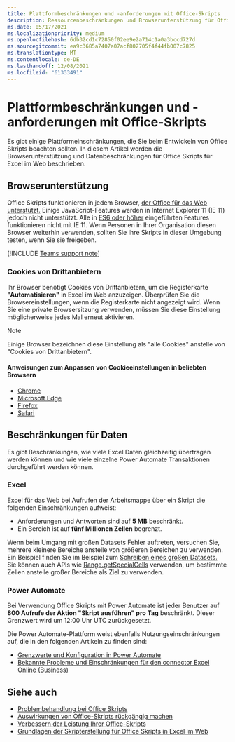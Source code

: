 ```yaml
---
title: Plattformbeschränkungen und -anforderungen mit Office-Skripts
description: Ressourcenbeschränkungen und Browserunterstützung für Office Skripts bei Verwendung mit Excel im Web
ms.date: 05/17/2021
ms.localizationpriority: medium
ms.openlocfilehash: 6db32cd1c72850f02ee9e2a714c1a0a3bccd727d
ms.sourcegitcommit: ea9c3685a7407a07acf802705f4f44fb007c7825
ms.translationtype: MT
ms.contentlocale: de-DE
ms.lasthandoff: 12/08/2021
ms.locfileid: "61333491"
---
```

# <a name="platform-limits-and-requirements-with-office-scripts"></a>Plattformbeschränkungen und -anforderungen mit Office-Skripts

Es gibt einige Plattformeinschränkungen, die Sie beim Entwickeln von Office Skripts beachten sollten. In diesem Artikel werden die Browserunterstützung und Datenbeschränkungen für Office Skripts für Excel im Web beschrieben.

## <a name="browser-support"></a>Browserunterstützung

Office Skripts funktionieren in jedem Browser, [der Office für das Web unterstützt.](https://support.microsoft.com/office/ad1303e0-a318-47aa-b409-d3a5eb44e452) Einige JavaScript-Features werden in Internet Explorer 11 (IE 11) jedoch nicht unterstützt. Alle in [ES6 oder höher](https://www.w3schools.com/Js/js_es6.asp) eingeführten Features funktionieren nicht mit IE 11. Wenn Personen in Ihrer Organisation diesen Browser weiterhin verwenden, sollten Sie Ihre Skripts in dieser Umgebung testen, wenn Sie sie freigeben.

[!INCLUDE [Teams support note](../includes/teams-support-note.md)]

### <a name="third-party-cookies"></a>Cookies von Drittanbietern

Ihr Browser benötigt Cookies von Drittanbietern, um die Registerkarte **"Automatisieren"** in Excel im Web anzuzeigen. Überprüfen Sie die Browsereinstellungen, wenn die Registerkarte nicht angezeigt wird. Wenn Sie eine private Browsersitzung verwenden, müssen Sie diese Einstellung möglicherweise jedes Mal erneut aktivieren.

> [!NOTE]
> Einige Browser bezeichnen diese Einstellung als "alle Cookies" anstelle von "Cookies von Drittanbietern".

#### <a name="instructions-for-adjusting-cookie-settings-in-popular-browsers"></a>Anweisungen zum Anpassen von Cookieeinstellungen in beliebten Browsern

- [Chrome](https://support.google.com/chrome/answer/95647)
- [Microsoft Edge](https://support.microsoft.com/microsoft-edge/597f04f2-c0ce-f08c-7c2b-541086362bd2)
- [Firefox](https://support.mozilla.org/kb/disable-third-party-cookies)
- [Safari](https://support.apple.com/guide/safari/manage-cookies-and-website-data-sfri11471/mac)

## <a name="data-limits"></a>Beschränkungen für Daten

Es gibt Beschränkungen, wie viele Excel Daten gleichzeitig übertragen werden können und wie viele einzelne Power Automate Transaktionen durchgeführt werden können.

### <a name="excel"></a>Excel

Excel für das Web bei Aufrufen der Arbeitsmappe über ein Skript die folgenden Einschränkungen aufweist:

- Anforderungen und Antworten sind auf **5 MB** beschränkt.
- Ein Bereich ist auf **fünf Millionen Zellen** begrenzt.

Wenn beim Umgang mit großen Datasets Fehler auftreten, versuchen Sie, mehrere kleinere Bereiche anstelle von größeren Bereichen zu verwenden. Ein Beispiel finden Sie im Beispiel zum [Schreiben eines großen Datasets.](../resources/samples/write-large-dataset.md) Sie können auch APIs wie [Range.getSpecialCells](/javascript/api/office-scripts/excelscript/excelscript.range#getSpecialCells_cellType__cellValueType_) verwenden, um bestimmte Zellen anstelle großer Bereiche als Ziel zu verwenden.

### <a name="power-automate"></a>Power Automate

Bei Verwendung Office Skripts mit Power Automate ist jeder Benutzer auf **800 Aufrufe der Aktion "Skript ausführen" pro Tag** beschränkt. Dieser Grenzwert wird um 12:00 Uhr UTC zurückgesetzt.

Die Power Automate-Plattform weist ebenfalls Nutzungseinschränkungen auf, die in den folgenden Artikeln zu finden sind:

- [Grenzwerte und Konfiguration in Power Automate](/power-automate/limits-and-config)
- [Bekannte Probleme und Einschränkungen für den connector Excel Online (Business)](/connectors/excelonlinebusiness/#known-issues-and-limitations)

## <a name="see-also"></a>Siehe auch

- [Problembehandlung bei Office Skripts](troubleshooting.md)
- [Auswirkungen von Office-Skripts rückgängig machen](undo.md)
- [Verbessern der Leistung Ihrer Office-Skripts](../develop/web-client-performance.md)
- [Grundlagen der Skripterstellung für Office Skripts in Excel im Web](../develop/scripting-fundamentals.md)
